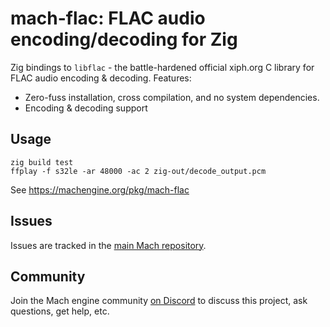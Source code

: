 # mach-flac: FLAC audio encoding/decoding for Zig

Zig bindings to `libflac` - the battle-hardened official xiph.org C library for FLAC audio encoding & decoding. Features:

* Zero-fuss installation, cross compilation, and no system dependencies.
* Encoding & decoding support

## Usage

```
zig build test
ffplay -f s32le -ar 48000 -ac 2 zig-out/decode_output.pcm
```

See https://machengine.org/pkg/mach-flac

## Issues

Issues are tracked in the [main Mach repository](https://github.com/hexops/mach/issues?q=is%3Aissue+is%3Aopen+label%3Aflac).

## Community

Join the Mach engine community [on Discord](https://discord.gg/XNG3NZgCqp) to discuss this project, ask questions, get help, etc.
